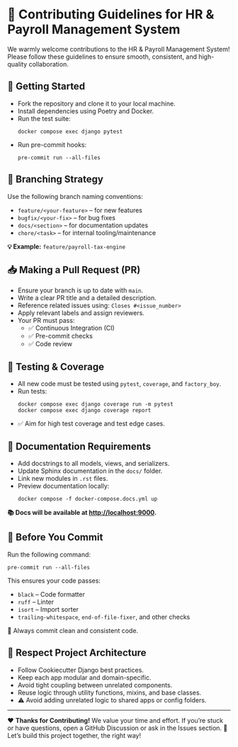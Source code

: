 # 🤝 Contributing Guidelines for HR & Payroll Management System

We warmly welcome contributions to the HR & Payroll Management System! Please follow these guidelines to ensure smooth, consistent, and high-quality collaboration.

## 🚀 Getting Started

- Fork the repository and clone it to your local machine.
- Install dependencies using Poetry and Docker.
- Run the test suite:
    ```
    docker compose exec django pytest
    ```
- Run pre-commit hooks:
    ```
    pre-commit run --all-files
    ```

## 🌱 Branching Strategy

Use the following branch naming conventions:

- `feature/<your-feature>` – for new features
- `bugfix/<your-fix>` – for bug fixes
- `docs/<section>` – for documentation updates
- `chore/<task>` – for internal tooling/maintenance

**💡 Example:** `feature/payroll-tax-engine`

## 📥 Making a Pull Request (PR)

- Ensure your branch is up to date with `main`.
- Write a clear PR title and a detailed description.
- Reference related issues using: `Closes #<issue_number>`
- Apply relevant labels and assign reviewers.
- Your PR must pass:
    - ✅ Continuous Integration (CI)
    - ✅ Pre-commit checks
    - ✅ Code review

## 🧪 Testing & Coverage

- All new code must be tested using `pytest`, `coverage`, and `factory_boy`.
- Run tests:
    ```
    docker compose exec django coverage run -m pytest
    docker compose exec django coverage report
    ```
- ✅ Aim for high test coverage and test edge cases.

## 📄 Documentation Requirements

- Add docstrings to all models, views, and serializers.
- Update Sphinx documentation in the `docs/` folder.
- Link new modules in `.rst` files.
- Preview documentation locally:
    ```
    docker compose -f docker-compose.docs.yml up
    ```

**📚 Docs will be available at [http://localhost:9000](http://localhost:9000).**

## 🎯 Before You Commit

Run the following command:
```
pre-commit run --all-files
```

This ensures your code passes:

- `black` – Code formatter
- `ruff` – Linter
- `isort` – Import sorter
- `trailing-whitespace`, `end-of-file-fixer`, and other checks

🧼 Always commit clean and consistent code.

## 🧱 Respect Project Architecture

- Follow Cookiecutter Django best practices.
- Keep each app modular and domain-specific.
- Avoid tight coupling between unrelated components.
- Reuse logic through utility functions, mixins, and base classes.
- ⚠️ Avoid adding unrelated logic to shared apps or config folders.

---

❤️ **Thanks for Contributing!**
We value your time and effort. If you’re stuck or have questions, open a GitHub Discussion or ask in the Issues section.
🤝 Let’s build this project together, the right way!

